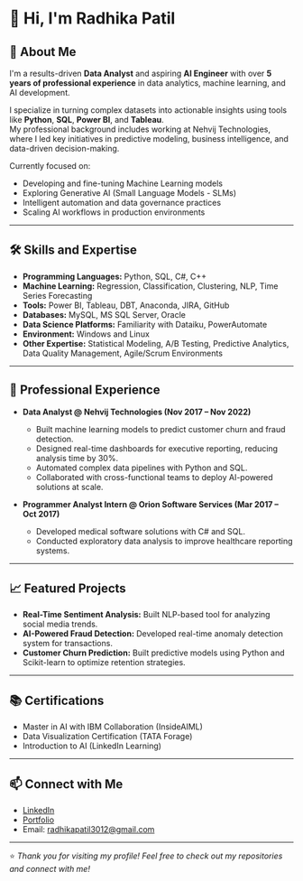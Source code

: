 # 👋 Hi, I'm Radhika Patil

## 🚀 About Me
I'm a results-driven **Data Analyst** and aspiring **AI Engineer** with over **5 years of professional experience** in data analytics, machine learning, and AI development.

I specialize in turning complex datasets into actionable insights using tools like **Python**, **SQL**, **Power BI**, and **Tableau**.  
My professional background includes working at Nehvij Technologies, where I led key initiatives in predictive modeling, business intelligence, and data-driven decision-making.

Currently focused on:
- Developing and fine-tuning Machine Learning models
- Exploring Generative AI (Small Language Models - SLMs)
- Intelligent automation and data governance practices
- Scaling AI workflows in production environments

---

## 🛠 Skills and Expertise
- **Programming Languages:** Python, SQL, C#, C++
- **Machine Learning:** Regression, Classification, Clustering, NLP, Time Series Forecasting
- **Tools:** Power BI, Tableau, DBT, Anaconda, JIRA, GitHub
- **Databases:** MySQL, MS SQL Server, Oracle
- **Data Science Platforms:** Familiarity with Dataiku, PowerAutomate
- **Environment:** Windows and Linux
- **Other Expertise:** Statistical Modeling, A/B Testing, Predictive Analytics, Data Quality Management, Agile/Scrum Environments

---

## 💼 Professional Experience
- **Data Analyst @ Nehvij Technologies (Nov 2017 – Nov 2022)**
  - Built machine learning models to predict customer churn and fraud detection.
  - Designed real-time dashboards for executive reporting, reducing analysis time by 30%.
  - Automated complex data pipelines with Python and SQL.
  - Collaborated with cross-functional teams to deploy AI-powered solutions at scale.

- **Programmer Analyst Intern @ Orion Software Services (Mar 2017 – Oct 2017)**
  - Developed medical software solutions with C# and SQL.
  - Conducted exploratory data analysis to improve healthcare reporting systems.

---

## 📈 Featured Projects
- **Real-Time Sentiment Analysis:** Built NLP-based tool for analyzing social media trends.
- **AI-Powered Fraud Detection:** Developed real-time anomaly detection system for transactions.
- **Customer Churn Prediction:** Built predictive models using Python and Scikit-learn to optimize retention strategies.

---

## 📚 Certifications
- Master in AI with IBM Collaboration (InsideAIML)
- Data Visualization Certification (TATA Forage)
- Introduction to AI (LinkedIn Learning)

---

## 📫 Connect with Me
- [LinkedIn](https://www.linkedin.com/in/radhika-patil-88007965/)
- [Portfolio](https://radhikapatil.my.canva.site/)
- Email: radhikapatil3012@gmail.com

---

⭐️ *Thank you for visiting my profile! Feel free to check out my repositories and connect with me!*
